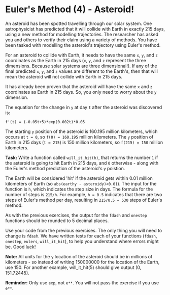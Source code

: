 # Euler's Method (4) - Asteroid!

An asteroid has been spotted travelling through our solar system. One astrophysicist has predicted that it will collide with Earth in exactly 215 days, using a new method for modelling trajectories. The researcher has asked you and others to verify their claim using a variety of methods. You have been tasked with modelling the asteroid's trajectory using Euler's method. 

For an asteroid to collide with Earth, it needs to have the same `x`, `y`, and `z` coordinates as the Earth in 215 days (`x`, `y`, and `z` represent the three dimensions. Because solar systems are three dimensional!). If any of the final predicted `x`, `y`, and `z` values are different to the Earth's, then that will mean the asteroid will not collide with Earth in 215 days. 

It has already been proven that the asteroid will have the same `x` and `z` coordinates as Earth in 215 days. So, you only need to worry about the `y` dimension.

The equation for the change in `y` at day `t` after the asteroid was discovered is:

`f'(t) = (-0.05t+5)*exp(0.002t)*0.05`

The starting `y` position of the asteroid is 160.195 million kilometers, which occurs at `t = 0`, so `f(0) = 160.195` million kilometers. The `y` position of Earth in 215 days (`t = 215`) is 150 million kilometers, so `f(215) = 150` million kilometers.

**Task:** Write a function called `will_it_hit(h)`, that returns the number `1` if the asteroid is going to hit Earth in 215 days, and `0` otherwise - along with the Euler's method prediction of the asteroid's `y` poistion. 

The Earth will be considered 'hit' if the asteroid gets within 0.01 million kilometers of Earth (so `abs(earthy - asteroidy)<0.01`). The input for the function is `h`, which indicates the step size in days. The formula for the number of steps is `215/h`. For example, `h = 0.5` indicates that there are two steps of Euler's method per day, resulting in `215/0.5 = 530` steps of Euler's method.

As with the previous exercises, the output for the `fdash` and `onestep` functions should be rounded to 5 decimal places. 

Use your code from the previous exercises. The only thing you will need to change is `fdash`. We have written tests for each of your functions (`fdash`, `onestep`, `eulers`, `will_it_hit`), to help you understand where errors might be. Good luck!

**Note:** All units for the `y` location of the asteroid should be in millions of kilometers - so instead of writing 150000000 for the location of the Earth, use 150. For another example, will_it_hit(5) should give output (0, 151.72445).

**Reminder:** Only use `exp`, not `e**`. You will not pass the exercise if you use `e**`.
